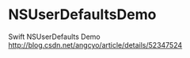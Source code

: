 # NSUserDefaultsDemo
Swift  NSUserDefaults Demo http://blog.csdn.net/angcyo/article/details/52347524
